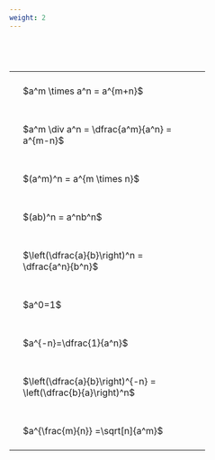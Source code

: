 ```yaml
---
weight: 2
---
```


#  
<br>
<style type="text/css">
#T_27173 th.col_heading {
  text-align: left;
  font-size: 1em;
}
#T_27173 td {
  text-align: left;
  font-size: 1em;
  padding: 1.5em;
}
#T_27173_row0_col0, #T_27173_row1_col0, #T_27173_row2_col0, #T_27173_row3_col0, #T_27173_row4_col0, #T_27173_row5_col0, #T_27173_row6_col0, #T_27173_row7_col0, #T_27173_row8_col0 {
  width: 300px;
  white-space: pre-wrap;
}
</style>
<table id="T_27173">
  <thead>
  </thead>
  <tbody>
    <tr>
      <td id="T_27173_row0_col0" class="data row0 col0" >$a^m \times a^n = a^{m+n}$</td>
    </tr>
    <tr>
      <td id="T_27173_row1_col0" class="data row1 col0" >$a^m \div a^n = \dfrac{a^m}{a^n} = a^{m-n}$</td>
    </tr>
    <tr>
      <td id="T_27173_row2_col0" class="data row2 col0" >$(a^m)^n = a^{m \times n}$</td>
    </tr>
    <tr>
      <td id="T_27173_row3_col0" class="data row3 col0" >$(ab)^n = a^nb^n$</td>
    </tr>
    <tr>
      <td id="T_27173_row4_col0" class="data row4 col0" >$\left(\dfrac{a}{b}\right)^n = \dfrac{a^n}{b^n}$</td>
    </tr>
    <tr>
      <td id="T_27173_row5_col0" class="data row5 col0" >$a^0=1$</td>
    </tr>
    <tr>
      <td id="T_27173_row6_col0" class="data row6 col0" >$a^{-n}=\dfrac{1}{a^n}$</td>
    </tr>
    <tr>
      <td id="T_27173_row7_col0" class="data row7 col0" >$\left(\dfrac{a}{b}\right)^{-n} = \left(\dfrac{b}{a}\right)^n$</td>
    </tr>
    <tr>
      <td id="T_27173_row8_col0" class="data row8 col0" >$a^{\frac{m}{n}} =\sqrt[n]{a^m}$</td>
    </tr>
  </tbody>
</table>
